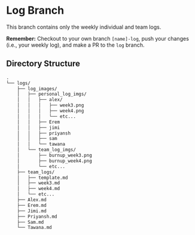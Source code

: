 # Log Branch

This branch contains only the weekly individual and team logs.

**Remember:** Checkout to your own branch `[name]-log`, push your changes (i.e., your weekly log), and make a PR to the `log` branch.


## Directory Structure
``` txt
.
└── logs/
    ├── log_images/
    │   ├── personal_log_imgs/
    │   │   ├── alex/
    │   │   │   ├── week3.png
    │   │   │   ├── week4.png
    │   │   │   └── etc...
    │   │   ├── Erem
    │   │   ├── jimi
    │   │   ├── priyansh
    │   │   ├── sam
    │   │   └── tawana
    │   └── team_log_imgs/
    │       ├── burnup_week3.png
    │       ├── burnup_week4.png
    │       └── etc...
    ├── team_logs/
    │   ├── template.md
    │   ├── week3.md
    │   ├── week4.md
    │   └── etc...
    ├── Alex.md
    ├── Erem.md
    ├── Jimi.md
    ├── Priyansh.md
    ├── Sam.md
    └── Tawana.md
```
